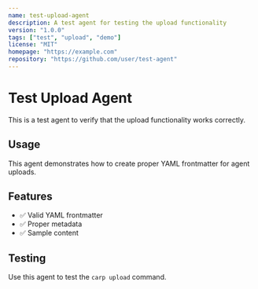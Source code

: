```yaml
---
name: test-upload-agent
description: A test agent for testing the upload functionality
version: "1.0.0"
tags: ["test", "upload", "demo"]
license: "MIT"
homepage: "https://example.com"
repository: "https://github.com/user/test-agent"
---
```


# Test Upload Agent

This is a test agent to verify that the upload functionality works correctly.

## Usage

This agent demonstrates how to create proper YAML frontmatter for agent uploads.

## Features

- ✅ Valid YAML frontmatter
- ✅ Proper metadata
- ✅ Sample content

## Testing

Use this agent to test the `carp upload` command.